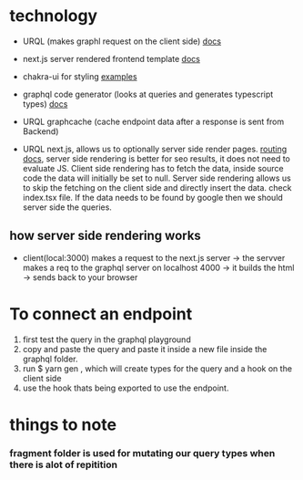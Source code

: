 # technology

- URQL (makes graphl request on the client side) [docs](https://formidable.com/open-source/urql/docs/basics/getting-started/)

- next.js server rendered frontend template [docs](https://github.com/vercel/next.js/tree/canary)

- chakra-ui for styling [examples](https://github.com/vercel/next.js/tree/canary/examples/with-chakra-ui)

- graphql code generator (looks at queries and generates typescript types) [docs](https://graphql-code-generator.com/)

- URQL graphcache (cache endpoint data after a response is sent from Backend)

- URQL next.js, allows us to optionally server side render pages. [routing docs](https://formidable.com/open-source/urql/docs/advanced/server-side-rendering/), server side rendering is better for seo results, it does not need to evaluate JS. Client side rendering has to fetch the data, inside source code the data will initially be set to null. Server side rendering allows us to skip the fetching on the client side and directly insert the data. check index.tsx file. If the data needs to be found by google then we should server side the queries.

## how server side rendering works

- client(local:3000) makes a request to the next.js server -> the servver makes a req to the graphql server on localhost 4000 -> it builds the html -> sends back to your browser

# To connect an endpoint

1. first test the query in the graphql playground
2. copy and paste the query and paste it inside a new file inside the graphql folder.
3. run $ yarn gen , which will create types for the query and a hook on the client side
4. use the hook thats being exported to use the endpoint.

# things to note

### fragment folder is used for mutating our query types when there is alot of repitition
